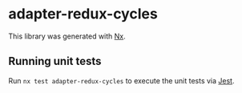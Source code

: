 # adapter-redux-cycles

This library was generated with [Nx](https://nx.dev).

## Running unit tests

Run `nx test adapter-redux-cycles` to execute the unit tests via [Jest](https://jestjs.io).
